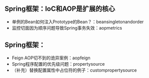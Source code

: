 ## Spring框架：IoC和AOP是扩展的核心
- 单例的Bean如何注入Prototype的Bean？：beansingletonandorder
- 监控切面因为顺序问题导致Spring事务失效：aopmetrics
## Spring框架：
- Feign AOP切不到的诡异案例：aopfeign
- Spring程序配置的优先级问题：propertysource
- （补充）替换配置属性中占位符的例子：custompropertysource
